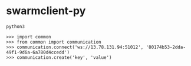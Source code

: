 # swarmclient-py

```
python3
```

```
>>> import common
>>> from common import communication
>>> communication.connect('ws://13.78.131.94:51012', '80174b53-2dda-49f1-9d6a-6a780d4ccedd')
>>> communication.create('key', 'value')
```
